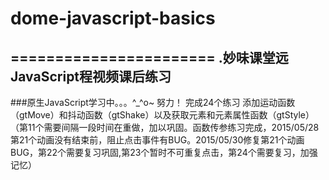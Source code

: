 # dome-javascript-basics
=======================
.妙味课堂远JavaScript程视频课后练习
---------------------------------
###原生JavaScript学习中。。。^_^o~ 努力！
        完成24个练习
        添加运动函数（gtMove）和抖动函数（gtShake）以及获取元素和元素属性函数（gtStyle）
        （第11个需要间隔一段时间在重做，加以巩固。函数传参练习完成，2015/05/28第21个动画没有结束前，阻止点击事件有BUG。2015/05/30修复第21个动画BUG，第22个需要复习巩固,第23个暂时不可重复点击，第24个需要复习，加强记忆）
